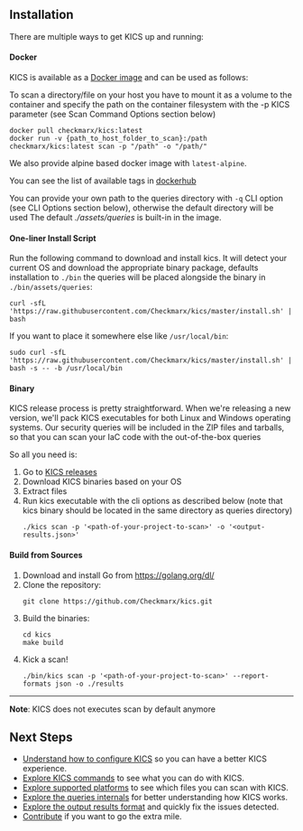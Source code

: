 ## Installation

There are multiple ways to get KICS up and running:

#### Docker

KICS is available as a <a href="https://hub.docker.com/r/checkmarx/kics" target="_blank">Docker image</a> and can be used as follows:

To scan a directory/file on your host you have to mount it as a volume to the container and specify the path on the container filesystem with the -p KICS parameter (see Scan Command Options section below)

```shell
docker pull checkmarx/kics:latest
docker run -v {​​​​path_to_host_folder_to_scan}​​​​:/path checkmarx/kics:latest scan -p "/path" -o "/path/"
```

We also provide alpine based docker image with `latest-alpine`.

You can see the list of available tags in [dockerhub](https://hub.docker.com/r/checkmarx/kics/tags?page=1&ordering=-name)

You can provide your own path to the queries directory with `-q` CLI option (see CLI Options section below), otherwise the default directory will be used The default *./assets/queries* is built-in in the image.

#### One-liner Install Script

Run the following command to download and install kics. It will detect your current OS and download the appropriate binary package, defaults installation to `./bin` the queries will be placed alongside the binary in `./bin/assets/queries`:

```shell
curl -sfL 'https://raw.githubusercontent.com/Checkmarx/kics/master/install.sh' | bash
```

If you want to place it somewhere else like `/usr/local/bin`:

```shell
sudo curl -sfL 'https://raw.githubusercontent.com/Checkmarx/kics/master/install.sh' | bash -s -- -b /usr/local/bin
```

#### Binary

KICS release process is pretty straightforward.
When we're releasing a new version, we'll pack KICS executables for both Linux and Windows operating systems.
Our security queries will be included in the ZIP files and tarballs, so that you can scan your IaC code with the out-of-the-box queries

So all you need is:

1. Go to <a href="https://github.com/Checkmarx/kics/releases/latest" target="_blank">KICS releases</a>
2. Download KICS binaries based on your OS
3. Extract files
4. Run kics executable with the cli options as described below (note that kics binary should be located in the same directory as queries directory)
   ```shell
   ./kics scan -p '<path-of-your-project-to-scan>' -o '<output-results.json>'
   ```

#### Build from Sources

1. Download and install Go from <a href="https://golang.org/dl/" target="_blank">https://golang.org/dl/</a>
2. Clone the repository:
   ```shell
   git clone https://github.com/Checkmarx/kics.git
   ```
3. Build the binaries:
   ```shell
   cd kics
   make build
   ```
4. Kick a scan!
   ```shell
   ./bin/kics scan -p '<path-of-your-project-to-scan>' --report-formats json -o ./results
   ```

---

**Note**: KICS does not executes scan by default anymore

## Next Steps
- [Understand how to configure KICS](configuration-file.md) so you can have a better KICS experience.
- [Explore KICS commands](commands.md) to see what you can do with KICS.
- [Explore supported platforms](platforms.md) to see which files you can scan with KICS.
- [Explore the queries internals](queries.md) for better understanding how KICS works.
- [Explore the output results format](results.md) and quickly fix the issues detected.
- [Contribute](CONTRIBUTING.md) if you want to go the extra mile.

